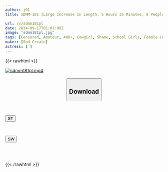 ```yaml
---
author: j91
title: SDMM-181 [Large Increase In Length, 5 Hours 35 Minutes, 8 People Appearing] Magic Mirror - Extracurricular Health And Physical Education Lesson - Showing Off Mature Sex In Front Of Active Female Students, Igniting The Sexual Curiosity Of Adolescents And Having Their First Pile-driving Ride Middle Orgasm Experience 2

url: /v/sdmm181pl
date: 2024-09-17T01:01:00Z
image: "sdmm181pl.jpg"
tags: [Censored, Amateur, 4HR+, Cowgirl, Shame, School Girls, Female College Student]
maker: [Sod Create]
actress: [ ]
---
```



{{< rawhtml >}}

<div class="video" data-videoid="VdeGmoaWabC3jg">
    <a href="javascript:;">
        <img src="/v/sdmm181pl/sdmm181pl.jpg" width="WIDTH" height="HEIGHT" alt="sdmm181pl.mp4" loading="lazy">
    </a>
</div>

<script type="text/javascript" src="https://j91.asia/asset/on-demand-st.js"></script>

<br>
  <link rel="stylesheet" href="https://j91.asia/asset/bs5.css">
  
  <center>
  <button class="btn btn-primary" type="button" data-bs-toggle="collapse" data-bs-target=".multi-collapse" aria-expanded="false" aria-controls="multiCollapseExample1 multiCollapseExample2"><h2>Download</h2></button></center>
</p>
<div class="row">
  <div class="col">
    <div class="collapse multi-collapse" id="multiCollapseExample1">
      <div class="card card-body">
	      	      <br>
<div class="buttons">  
<p><a href="/v/sdmm181pl/st.html" target="_blank"><button class="btn-hover color-3"><i class="fa fa-download"></i> ST</button></a></p></div>
    </div>
  </div>
</div>
  <div class="col">
    <div class="collapse multi-collapse" id="multiCollapseExample2">
      <div class="card card-body">
	      <br>
<div class="buttons">
<p><a href="/v/sdmm181pl/sw.html" target="_blank"><button class="btn-hover color-2"><i class="fa fa-download"></i> SW</button></a></p></div>
<br><br>
      </div>
    </div>
  </div>
</div>

{{< /rawhtml >}}